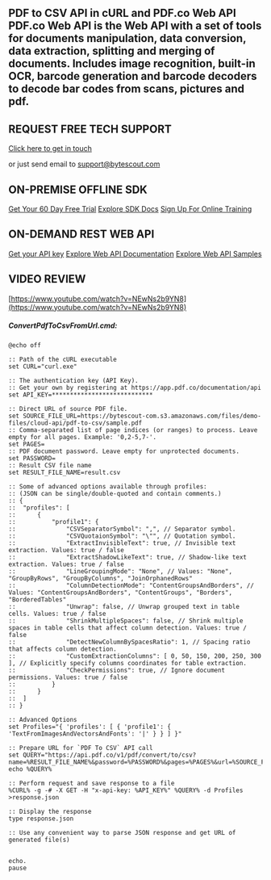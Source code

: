 ## PDF to CSV API in cURL and PDF.co Web API PDF.co Web API is the Web API with a set of tools for documents manipulation, data conversion, data extraction, splitting and merging of documents. Includes image recognition, built-in OCR, barcode generation and barcode decoders to decode bar codes from scans, pictures and pdf.

## REQUEST FREE TECH SUPPORT

[Click here to get in touch](https://bytescout.zendesk.com/hc/en-us/requests/new?subject=PDF.co%20Web%20API%20Question)

or just send email to [support@bytescout.com](mailto:support@bytescout.com?subject=PDF.co%20Web%20API%20Question) 

## ON-PREMISE OFFLINE SDK 

[Get Your 60 Day Free Trial](https://bytescout.com/download/web-installer?utm_source=github-readme)
[Explore SDK Docs](https://bytescout.com/documentation/index.html?utm_source=github-readme)
[Sign Up For Online Training](https://academy.bytescout.com/)


## ON-DEMAND REST WEB API

[Get your API key](https://pdf.co/documentation/api?utm_source=github-readme)
[Explore Web API Documentation](https://pdf.co/documentation/api?utm_source=github-readme)
[Explore Web API Samples](https://github.com/bytescout/ByteScout-SDK-SourceCode/tree/master/PDF.co%20Web%20API)

## VIDEO REVIEW

[https://www.youtube.com/watch?v=NEwNs2b9YN8](https://www.youtube.com/watch?v=NEwNs2b9YN8)




<!-- code block begin -->

##### **ConvertPdfToCsvFromUrl.cmd:**
    
```
@echo off

:: Path of the cURL executable
set CURL="curl.exe"

:: The authentication key (API Key).
:: Get your own by registering at https://app.pdf.co/documentation/api
set API_KEY=****************************

:: Direct URL of source PDF file.
set SOURCE_FILE_URL=https://bytescout-com.s3.amazonaws.com/files/demo-files/cloud-api/pdf-to-csv/sample.pdf
:: Comma-separated list of page indices (or ranges) to process. Leave empty for all pages. Example: '0,2-5,7-'.
set PAGES=
:: PDF document password. Leave empty for unprotected documents.
set PASSWORD=
:: Result CSV file name
set RESULT_FILE_NAME=result.csv

:: Some of advanced options available through profiles:
:: (JSON can be single/double-quoted and contain comments.)
:: {
:: 	"profiles": [
:: 		{
:: 			"profile1": {
:: 				"CSVSeparatorSymbol": ",", // Separator symbol.
:: 				"CSVQuotaionSymbol": "\"", // Quotation symbol.
:: 				"ExtractInvisibleText": true, // Invisible text extraction. Values: true / false
:: 				"ExtractShadowLikeText": true, // Shadow-like text extraction. Values: true / false
:: 				"LineGroupingMode": "None", // Values: "None", "GroupByRows", "GroupByColumns", "JoinOrphanedRows"
:: 				"ColumnDetectionMode": "ContentGroupsAndBorders", // Values: "ContentGroupsAndBorders", "ContentGroups", "Borders", "BorderedTables"
:: 				"Unwrap": false, // Unwrap grouped text in table cells. Values: true / false
:: 				"ShrinkMultipleSpaces": false, // Shrink multiple spaces in table cells that affect column detection. Values: true / false
:: 				"DetectNewColumnBySpacesRatio": 1, // Spacing ratio that affects column detection.
:: 				"CustomExtractionColumns": [ 0, 50, 150, 200, 250, 300 ], // Explicitly specify columns coordinates for table extraction.
:: 				"CheckPermissions": true, // Ignore document permissions. Values: true / false
:: 			}
:: 		}
:: 	]
:: }

:: Advanced Options
set Profiles="{ 'profiles': [ { 'profile1': { 'TextFromImagesAndVectorsAndFonts': '|' } } ] }"

:: Prepare URL for `PDF To CSV` API call
set QUERY="https://api.pdf.co/v1/pdf/convert/to/csv?name=%RESULT_FILE_NAME%&password=%PASSWORD%&pages=%PAGES%&url=%SOURCE_FILE_URL%"
echo %QUERY%

:: Perform request and save response to a file
%CURL% -g -# -X GET -H "x-api-key: %API_KEY%" %QUERY% -d Profiles >response.json

:: Display the response
type response.json

:: Use any convenient way to parse JSON response and get URL of generated file(s)


echo.
pause
```

<!-- code block end -->